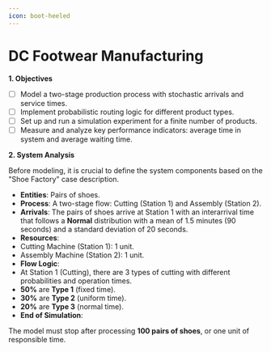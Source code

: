 ```yaml
---
icon: boot-heeled
---
```


# DC Footwear Manufacturing

**1. Objectives**

* [ ] Model a two-stage production process with stochastic arrivals and service times.
* [ ] Implement probabilistic routing logic for different product types.
* [ ] Set up and run a simulation experiment for a finite number of products.
* [ ] Measure and analyze key performance indicators: average time in system and average waiting time.

**2. System Analysis**

Before modeling, it is crucial to define the system components based on the "Shoe Factory" case description.

* **Entities**: Pairs of shoes.
* **Process**: A two-stage flow: Cutting (Station 1) and Assembly (Station 2).
* **Arrivals**: The pairs of shoes arrive at Station 1 with an interarrival time that follows a **Normal** distribution with a mean of 1.5 minutes (90 seconds) and a standard deviation of 20 seconds.
* **Resources**:
* Cutting Machine (Station 1): 1 unit.
* Assembly Machine (Station 2): 1 unit.
* **Flow Logic**:
* At Station 1 (Cutting), there are 3 types of cutting with different probabilities and operation times.
* **50%** are **Type 1** (fixed time).
* **30%** are **Type 2** (uniform time).
* **20%** are **Type 3** (normal time).
* **End of Simulation**:&#x20;

The model must stop after processing **100 pairs of shoes**, or one unit of responsible time.
